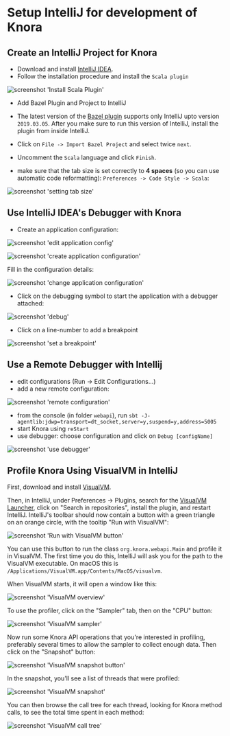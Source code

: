 <!---
Copyright © 2015-2019 the contributors (see Contributors.md).

This file is part of Knora.

Knora is free software: you can redistribute it and/or modify
it under the terms of the GNU Affero General Public License as published
by the Free Software Foundation, either version 3 of the License, or
(at your option) any later version.

Knora is distributed in the hope that it will be useful,
but WITHOUT ANY WARRANTY; without even the implied warranty of
MERCHANTABILITY or FITNESS FOR A PARTICULAR PURPOSE.  See the
GNU Affero General Public License for more details.

You should have received a copy of the GNU Affero General Public
License along with Knora.  If not, see <http://www.gnu.org/licenses/>.
-->

# Setup IntelliJ for development of Knora

## Create an IntelliJ Project for Knora

  - Download and install [IntelliJ IDEA](https://www.jetbrains.com/idea/).
  - Follow the installation procedure and install the `Scala plugin`

![screenshot 'Install Scala Plugin'](figures/install-scala-plugin.png)

  - Add Bazel Plugin and Project to IntelliJ
  - The latest version of the [Bazel plugin](https://plugins.jetbrains.com/plugin/8609-bazel/versions)
    supports only IntelliJ upto version `2019.03.05`. After you make sure to
    run this version of IntelliJ, install the plugin from inside IntelliJ.
  - Click on `File -> Import Bazel Project` and select twice `next`.
  - Uncomment the `Scala` language and click `Finish`.

  - make sure that the tab size is set correctly to **4 spaces** (so you
    can use automatic code reformatting): `Preferences -> Code Style ->
    Scala`:

![screenshot 'setting tab size'](figures/setting-tab-space.png)



## Use IntelliJ IDEA's Debugger with Knora

  - Create an application configuration:

![screenshot 'edit application config'](figures/edit-config.png)

![screenshot 'create application configuration'](figures/create-app.png)

Fill in the configuration details:

![screenshot 'change application configuration'](figures/app-config-setup.png)

  - Click on the debugging symbol to start the application with a debugger attached:

![screenshot 'debug'](figures/debug.png)

  - Click on a line-number to add a breakpoint

![screenshot 'set a breakpoint'](figures/breakpoint.png)

## Use a Remote Debugger with Intellij

- edit configurations (Run -> Edit Configurations...)
- add a new remote configuration:

![screenshot 'remote configuration'](figures/remote-config.png)

- from the console (in folder `webapi`), run `sbt -J-agentlib:jdwp=transport=dt_socket,server=y,suspend=y,address=5005`
- start Knora using `reStart`
- use debugger: choose configuration and click on `Debug [configName]`

![screenshot 'use debugger'](figures/use-debugger.png)

## Profile Knora Using VisualVM in IntelliJ

First, download and install [VisualVM](https://visualvm.github.io/).

Then, in IntelliJ, under Preferences -\> Plugins, search for the
[VisualVM
Launcher](https://plugins.jetbrains.com/plugin/7115-visualvm-launcher),
click on "Search in repositories", install the plugin, and restart
IntelliJ. IntelliJ's toolbar should now contain a button with a green
triangle on an orange circle, with the tooltip "Run with VisualVM":

![screenshot 'Run with VisualVM button'](figures/launch-visualvm.png)

You can use this button to run the class `org.knora.webapi.Main` and
profile it in VisualVM. The first time you do this, IntelliJ will ask
you for the path to the VisualVM executable. On macOS this is
`/Applications/VisualVM.app/Contents/MacOS/visualvm`.

When VisualVM starts, it will open a window like this:

![screenshot 'VisualVM overview'](figures/visualvm-overview.png)

To use the profiler, click on the "Sampler" tab, then on the "CPU"
button:

![screenshot 'VisualVM sampler'](figures/visualvm-sampler.png)

Now run some Knora API operations that you're interested in profiling,
preferably several times to allow the sampler to collect enough data.
Then click on the "Snapshot" button:

![screenshot 'VisualVM snapshot
button'](figures/visualvm-snapshot-button.png)

In the snapshot, you'll see a list of threads that were profiled:

![screenshot 'VisualVM snapshot'](figures/visualvm-snapshot.png)

You can then browse the call tree for each thread, looking for Knora
method calls, to see the total time spent in each method:

![screenshot 'VisualVM call tree'](figures/visualvm-call-tree.png)
